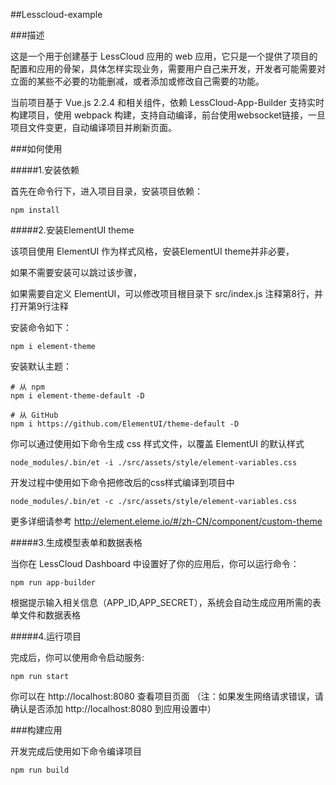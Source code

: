 ##Lesscloud-example


###描述

这是一个用于创建基于 LessCloud 应用的 web 应用，它只是一个提供了项目的配置和应用的骨架，具体怎样实现业务，需要用户自己来开发，开发者可能需要对立面的某些不必要的功能删减，或者添加或修改自己需要的功能。

当前项目基于 Vue.js 2.2.4 和相关组件，依赖 LessCloud-App-Builder 支持实时构建项目，使用 webpack 构建，支持自动编译，前台使用websocket链接，一旦项目文件变更，自动编译项目并刷新页面。


###如何使用

#####1.安装依赖

首先在命令行下，进入项目目录，安装项目依赖：

	npm install


#####2.安装ElementUI theme

该项目使用 ElementUI 作为样式风格，安装ElementUI theme并非必要，

如果不需要安装可以跳过该步骤，

如果需要自定义 ElementUI，可以修改项目根目录下 src/index.js 注释第8行，并打开第9行注释


安装命令如下：

	npm i element-theme
	
安装默认主题：
	
	# 从 npm
	npm i element-theme-default -D
	
	# 从 GitHub
	npm i https://github.com/ElementUI/theme-default -D


你可以通过使用如下命令生成 css 样式文件，以覆盖 ElementUI 的默认样式


	node_modules/.bin/et -i ./src/assets/style/element-variables.css

开发过程中使用如下命令把修改后的css样式编译到项目中

	node_modules/.bin/et -c ./src/assets/style/element-variables.css

更多详细请参考 http://element.eleme.io/#/zh-CN/component/custom-theme


#####3.生成模型表单和数据表格

当你在 LessCloud Dashboard 中设置好了你的应用后，你可以运行命令：

	npm run app-builder
	
根据提示输入相关信息（APP_ID,APP_SECRET），系统会自动生成应用所需的表单文件和数据表格


#####4.运行项目

完成后，你可以使用命令启动服务:

	npm run start
	
你可以在 http://localhost:8080 查看项目页面 （注：如果发生网络请求错误，请确认是否添加 http://localhost:8080 到应用设置中）

###构建应用

开发完成后使用如下命令编译项目

	npm run build

